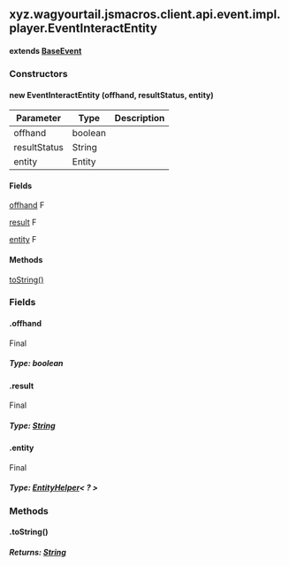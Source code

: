 

xyz.wagyourtail.jsmacros.client.api.event.impl.player.EventInteractEntity
-------------------------------------------------------------------------

#### extends [BaseEvent](1.9.2/xyz/wagyourtail/jsmacros/core/event/BaseEvent.html)

### Constructors

#### new EventInteractEntity (offhand, resultStatus, entity)

| Parameter | Type | Description |
|---|---|---|
| offhand | boolean |  |
| resultStatus | String |  |
| entity | Entity |  |



#### Fields

[offhand](1.9.2/)
F


[result](#result)
F


[entity](#entity)
F



#### Methods

[toString()](#toString-)



### Fields

#### .offhand

Final

##### Type: boolean



#### .result

Final

##### Type: [String](https://docs.oracle.com/javase/8/docs/api/index.html?java/lang/String.html)



#### .entity

Final

##### Type: [EntityHelper](1.9.2/xyz/wagyourtail/jsmacros/client/api/helpers/world/entity/EntityHelper.html)< ? >



### Methods

#### .toString()


##### Returns: [String](https://docs.oracle.com/javase/8/docs/api/index.html?java/lang/String.html)




